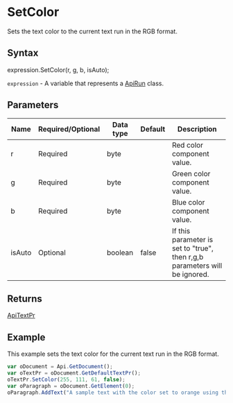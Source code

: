 # SetColor

Sets the text color to the current text run in the RGB format.

## Syntax

expression.SetColor(r, g, b, isAuto);

`expression` - A variable that represents a [ApiRun](../ApiRun.md) class.

## Parameters

| **Name** | **Required/Optional** | **Data type** | **Default** | **Description** |
| ------------- | ------------- | ------------- | ------------- | ------------- |
| r | Required | byte |  | Red color component value. |
| g | Required | byte |  | Green color component value. |
| b | Required | byte |  | Blue color component value. |
| isAuto | Optional | boolean | false | If this parameter is set to "true", then r,g,b parameters will be ignored. |

## Returns

[ApiTextPr](../../ApiTextPr/ApiTextPr.md)

## Example

This example sets the text color for the current text run in the RGB format.

```javascript
var oDocument = Api.GetDocument();
var oTextPr = oDocument.GetDefaultTextPr();
oTextPr.SetColor(255, 111, 61, false);
var oParagraph = oDocument.GetElement(0);
oParagraph.AddText("A sample text with the color set to orange using the text properties.");
```
